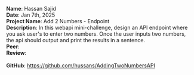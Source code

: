 **Name**: Hassan Sajid
<br/>
**Date**: Jan 7th, 2025
<br/>
**Project Name**: Add 2 Numbers - Endpoint
<br/>
**Description**: In this webapi mini-challenge, design an API endpoint where you ask user's to enter two numbers. Once the user inputs two numbers, the api should output and print the results in a sentence.
<br/>
**Peer**:
<br/>
**Review**:
<br/>
<br/>
**GitHub**: https://github.com/hussans/AddingTwoNumbersAPI
